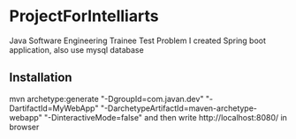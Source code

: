 # ProjectForIntelliarts
Java Software Engineering Trainee Test Problem
I created Spring boot application, also use mysql database

## Installation
mvn archetype:generate "-DgroupId=com.javan.dev" "-DartifactId=MyWebApp" "-DarchetypeArtifactId=maven-archetype-webapp" "-DinteractiveMode=false"
and then write http://localhost:8080/ in browser
